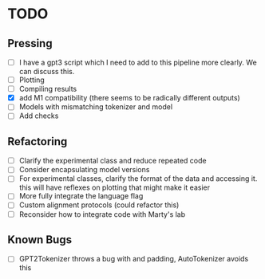 # TODO

## Pressing

- [ ] I have a gpt3 script which I need to add to this pipeline more clearly. We can
discuss this. 
- [ ] Plotting
- [ ] Compiling results
- [x] add M1 compatibility (there seems to be radically different outputs)
- [ ] Models with mismatching tokenizer and model   
- [ ] Add checks

## Refactoring 

- [ ] Clarify the experimental class and reduce repeated code
- [ ] Consider encapsulating model versions 
- [ ] For experimental classes, clarify the format of the data and accessing it.
        this will have reflexes on plotting that might make it easier 
- [ ] More fully integrate the language flag
- [ ] Custom alignment protocols (could refactor this)
- [ ] Reconsider how to integrate code with Marty's lab

## Known Bugs

- [ ] GPT2Tokenizer throws a bug with <unk> and padding, AutoTokenizer avoids this
